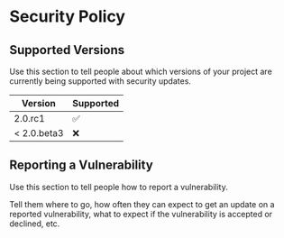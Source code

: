 # Security Policy

## Supported Versions

Use this section to tell people about which versions of your project are
currently being supported with security updates.

| Version     | Supported          |
|-------------|--------------------|
| 2.0.rc1     | :white_check_mark: |
| < 2.0.beta3 | :x:                |

## Reporting a Vulnerability

Use this section to tell people how to report a vulnerability.

Tell them where to go, how often they can expect to get an update on a
reported vulnerability, what to expect if the vulnerability is accepted or
declined, etc.
